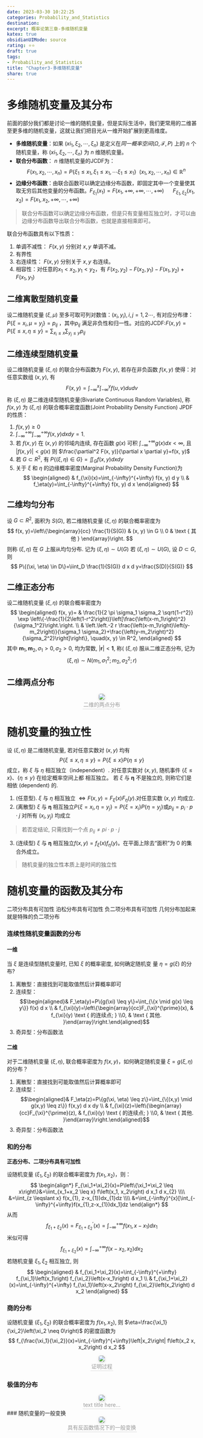 ```yaml
---
date: 2023-03-30 10:22:25
categories: Probability_and_Statistics 
destination: 
excerpt: 概率论第三章-多维随机变量
katex: true
obsidianUIMode: source
rating: ⭐⭐
draft: true
tags:  
- Probability_and_Statistics 
title: "Chapter3-多维随机变量"
share: true
---
```


# 多维随机变量及其分布
前面的部分我们都是讨论一维的随机变量，但是实际生活中，我们更常用的二维甚至更多维的随机变量，这就让我们把目光从一维开始扩展到更高维度。

- **多维随机变量**：如果 $(xi_{1}, \xi_{2}, \cdots ,\xi_{n})$ 是定义在*同一概率空间*$(\Omega, \mathcal{F},P)$ 上的 $n$ 个随机变量，称 $(xi_{1}, \xi_{2}, \cdots ,\xi_{n})$ 为 $n$ 维随机变量。
- **联合分布函数**： $n$ 维随机变量的JCDF为：
$$F(x_{1}, x_{2},\cdots, x_{n})=P\{ \xi_{1} \leqslant x_{1},\xi_{1} \leqslant x_{1},\cdots \xi_{1} \leqslant x_{1}\} ~~ (x_{1},x_{2},\cdots,x_{n}) \in \mathbb{R}^{n}$$
- **边缘分布函数**：由联合函数可以确定边缘分布函数，即固定其中一个变量使其取无穷后其他变量的分布函数。$F_{\xi_1}\left(x_1\right)=F\left(x_1,+\infty,+\infty, \cdots,+\infty\right) ~~~~~~ F_{\xi_1, \xi_2}\left(x_1, x_2\right)=F\left(x_1, x_2,+\infty, \cdots,+\infty\right)$

> 联合分布函数可以确定边缘分布函数，但是只有变量相互独立时，才可以由边缘分布函数导出联合分布函数，也就是直接相乘即可。

联合分布函数具有以下性质：
1. 单调不减性： $F(x,y)$ 分别对 $x, y$ 单调不减。
2. 有界性
3. 右连续性： $F(x, y)$ 分别关于 $x,y$ 右连续。
4. 相容性：对任意的$x_{1} < x_{2}, y_{1} <y_{2}$，有 $F(x_{2}, y_{2})-F(x_{2}, y_{1})-F(x_{1}, y_{2})+F(x_{1}, y_{1})$

## 二维离散型随机变量
设二维随机变量 $(\xi,\mu)$ 至多可取可列对数值：$(x_{i},y_{i}),i,j=1,2\cdots$, 有对应分布律：$P\{ \xi=x_{i}, \mu =y_{j} \}=p_{ij}$ ，其中$p_{ij}$ 满足非负性和归一性。对应的JCDF:$F(x, y)=P\{\xi \leq x, \eta \leq y\}=\sum_{x_i \leq x} \sum_{y_j \leq y} p_{i j}$

## 二维连续型随机变量
设二维随机变量 $(\xi, \eta)$ 的联合分布函数为 $F(x, y)$, 若存在非负函数 $f(x, y)$ 使得：对任意实数组 $(x, y)$, 有
$$
F(x, y)=\int_{-\infty}^x \int_{-\infty}^y f(u, v) d u d v
$$
称 $(\xi, \eta)$ 是二维连续型随机变量(Bivariate Continuous Random Variables), 称 $f(x, y)$ 为 $(\xi, \eta)$ 的联合概率密度函数(Joint Probability Density Function)
JPDF的性质：
1) $f(x, y) \geq 0$
2) $\int_{-\infty}^{+\infty} \int_{-\infty}^{+\infty} f(x, y) d x d y =1$.
3) 若 $f(x, y)$ 在 $(x, y)$ 的邻域内连续, 存在函数 $g(x)$ 可积 $\int_{-\infty}^{+\infty} g(x) d x<\infty$, 且 $|f(x, y)|<g(x)$ 则 $\frac{\partial^2 F(x, y)}{\partial x \partial y}=f(x, y)$
4) 若 $G \subset R^2$, 有 $P\{(\xi, \eta) \in G\}=\iint_G f(x, y) d x d y$
5) 关于 $\xi$ 和 $\eta$ 的边缘概率密度(Marginal Probability Density Function)为
$$
\begin{aligned}
& f_{\xi}(x)=\int_{-\infty}^{+\infty} f(x, y) d y \\
& f_\eta(y)=\int_{-\infty}^{+\infty} f(x, y) d x
\end{aligned}
$$

## 二维均匀分布
设 $G \subset R^2$, 面积为 $S(G)$, 若二维随机变量 $(\xi, \eta)$ 的联合概率密度为
$$
f(x, y)=\left\{\begin{array}{cc}
\frac{1}{S(G)} & (x, y) \in G \\
0 & \text { 其他 }
\end{array}\right.
$$
则称 $(\xi, \eta)$ 在 $G$ 上服从均匀分布. 记为 $(\xi, \eta) \sim U(G)$ 若 $(\xi, \eta) \sim U(G)$, 设 $D \subset G$,则
$$
P\{(\xi, \eta) \in D\}=\iint_D \frac{1}{S(G)} d x d y=\frac{S(D)}{S(G)}
$$



## 二维正态分布
设二维随机变量 $(\xi, \eta)$ 的联合概率密度为
$$
\begin{aligned}
f(x, y)= & \frac{1}{2 \pi \sigma_1 \sigma_2 \sqrt{1-r^2}} \exp \left\{-\frac{1}{2\left(1-r^2\right)}\left[\frac{\left(x-m_1\right)^2}{\sigma_1^2}\right.\right. \\
& \left.\left.-2 r \frac{\left(x-m_1\right)\left(y-m_2\right)}{\sigma_1 \sigma_2}+\frac{\left(y-m_2\right)^2}{\sigma_2^2}\right]\right\}, \quad(x, y) \in R^2,
\end{aligned}
$$
其中 $\boldsymbol{m}_1, \boldsymbol{m}_2, \sigma_1>0, \sigma_2>0$, 均为常数, $|\boldsymbol{r}|<\mathbf{1}$,
称( $(\xi, \eta)$ 服从二维正态分布, 记为
$$
(\xi, \eta) \sim N\left(m_1, \sigma_1^2 ; m_2, \sigma_2^2 ; r\right)
$$

## 二维两点分布

<center>
    <img style="border-radius: 0.3125em;
    box-shadow: 0 2px 4px 0 rgba(34,36,38,.12),0 2px 10px 0 rgba(34,36,38,.08);"
    src="https://search.pstatic.net/common?src=https://i.imgur.com/DIuZ69M.png">
    <br>
    <div style="color:orange; border-bottom: 1px solid #d9d9d9;
    display: inline-block;
    color: #999;
    padding: 2px;">二维的两点分布
    </div>
</center>


# 随机变量的独立性
设 $(\xi, \eta)$ 是二维随机变量, 若对任意实数对 $(x, y)$ 均有
$$
P\{\xi \leq x, \eta \leq y\}=P\{\xi \leq x\} P\{\eta \leq y\}
$$
成立，称 $\xi$ 与 $\eta$ 相互独立（independent）.
对任意实数对 $(x, y)$, 随机事件 $\{\xi \leq x\} 、\{\eta \leq y\}$ 在给定概率空间上都 相互独立。
若 $\xi$ 与 $\boldsymbol{\eta}$ 不是独立的, 则称它们是相依 (dependent) 的.

1. (任意型). $\xi$ 与 $\eta$ 相互独立 $\Longleftrightarrow F(x, y)=F_{\xi}(x) F_\eta(y)$.对任意实数 $(x, y)$ 均成立.
2. (离散型) $\xi$ 与 $\boldsymbol{\eta}$ 相互独立$P\left\{\xi=x_i, \eta=y_j\right\}=P\left\{\xi=x_i\right\} P\left\{\eta=y_j\right\}$或$p_{i j}=p_i \cdot p \cdot j$ 对所有 $\left(x_i, y_j\right)$ 均成立
>若否定结论, 只需找到一个点 $p_{i j} \neq p i \cdot p \cdot j$

3. (连续型) $\xi$ 与 $\boldsymbol{\eta}$ 相互独立$f(x, y)=f_{\xi}(x) f_\eta(y)$。在平面上除去“面积”为 0 的集合外成立。

> 随机变量的独立性本质上是时间的独立性




# 随机变量的函数及其分布

二项分布具有可加性
泊松分布具有可加性
负二项分布具有可加性
几何分布加起来就是特殊的负二项分布


### 连续性随机变量函数的分布


#### 一维
当 $\xi$ 是连续型随机变量时, 已知 $\xi$ 的概率密度, 如何确定随机变 量 $\eta=g(\xi)$ 的分布?
1. 离散型：直接找到可能取值然后计算概率即可
2. 连续型：$$\begin{aligned}& F_\eta(y)=P\{g(\xi) \leq y\}=\int_{\{x \mid g(x) \leq y\}} f(x) d x \\ & f_{\xi}(y)=\left\{\begin{array}{cc}F_{\xi}^{\prime}(x), & f_{\xi}(y) \text { 的连续点; } \\0, & \text { 其他. }\end{array}\right.\end{aligned}$$
3. 奇异型：分布函数法

#### 二维
对于二维随机变量 $(\xi, \eta)$, 联合概率密度为 $f(x,y)$，如何确定随机变量 $\xi=g(\xi,\eta)$的分布？
1. 离散型：直接找到可能取值然后计算概率即可
2. 连续型：$$\begin{aligned}& F_\eta(z)=P\{g(\xi, \eta) \leq z\}=\int_{\{(x,y) \mid g(x,y) \leq z\}} f(x,y) d x dy \\ & f_{\xi}(z)=\left\{\begin{array}{cc}F_{\xi}^{\prime}(z), & f_{\xi}(y) \text { 的连续点; } \\0, & \text { 其他. }\end{array}\right.\end{aligned}$$
3. 奇异型：分布函数法


### 和的分布
**正态分布、二项分布具有可加性**

设随机变量 $\left(\xi_1, \xi_2\right)$ 的联合概率密度为 $f\left(x_1, x_2\right)$，则：
$$
\begin{align*}
F_{\xi_1+\xi_2}(x)=P\left\{\xi_1+\xi_2 \leq x\right\}&=\iint_{x_1+x_2 \leq x} f\left(x_1, x_2\right) d x_1 d x_{2} \\\\
&=\iint_{z \leqslant x} f(x_{1}, z-x_{1})dx_{1}dz \\\\
&=\int_{-\infty}^{x}[\int_{-\infty}^{+\infty}f(x_{1},z-x_{1})dx_1]dz
\end{align*}
$$
从而
$$
f_{\xi_1+\xi_2}(x)=F_{\xi_1+\xi_2}^{\prime}(x)=\int_{-\infty}^{+\infty} f\left(x_1, x-x_1\right) d x_1
$$
米似可得
$$
f_{\xi_1+\xi_2}(x)=\int_{-\infty}^{+\infty} f\left(x-x_2, x_2\right) d x_2
$$
若随机变量 $\xi_1, \xi_2$ 相互独立, 则
$$
\begin{aligned}
& f_{\xi_1+\xi_2}(x)=\int_{-\infty}^{+\infty} f_{\xi_1}\left(x_1\right) f_{\xi_2}\left(x-x_1\right) d x_1 \\
& f_{\xi_1+\xi_2}(x)=\int_{-\infty}^{+\infty} f_{\xi_1}\left(x-x_2\right) f_{\xi_2}\left(x_2\right) d x_2
\end{aligned}
$$

### 商的分布
设随机变量 $\left(\xi_1, \xi_2\right)$ 的联合概率密度为 $f\left(x_1, x_2\right)$, 则 $\eta=\frac{\xi_1}{\xi_2}\left(\xi_2 \neq 0\right)$ 的密度函数为
$$
f_{\frac{\xi_1}{\xi_2}}(x)=\int_{-\infty}^{+\infty}\left|x_2\right| f\left(x_2 x, x_2\right) d x_2
$$

<center>
    <img style="border-radius: 0.3125em;
    box-shadow: 0 2px 4px 0 rgba(34,36,38,.12),0 2px 10px 0 rgba(34,36,38,.08);"
    src="https://search.pstatic.net/common?src=https://i.imgur.com/yLqYENY.png">
    <br>
    <div style="color:orange; border-bottom: 1px solid #d9d9d9;
    display: inline-block;
    color: #999;
    padding: 2px;">证明过程
    </div>
</center>

### 极值的分布

<center>
    <img style="border-radius: 0.3125em;
    box-shadow: 0 2px 4px 0 rgba(34,36,38,.12),0 2px 10px 0 rgba(34,36,38,.08);"
    src="https://search.pstatic.net/common?src=https://i.imgur.com/GGNN9WD.png">
    <br>
    <div style="color:orange; border-bottom: 1px solid #d9d9d9;
    display: inline-block;
    color: #999;
    padding: 2px;">text title here...
    </div>
</center>
### 随机变量的一般变换
<center>
    <img style="border-radius: 0.3125em;
    box-shadow: 0 2px 4px 0 rgba(34,36,38,.12),0 2px 10px 0 rgba(34,36,38,.08);"
    src="https://search.pstatic.net/common?src=https://i.imgur.com/xLxKV2S.png">
    <br>
    <div style="color:orange; border-bottom: 1px solid #d9d9d9;
    display: inline-block;
    color: #999;
    padding: 2px;">具有反函数情况下的一般变换
    </div>
</center>
